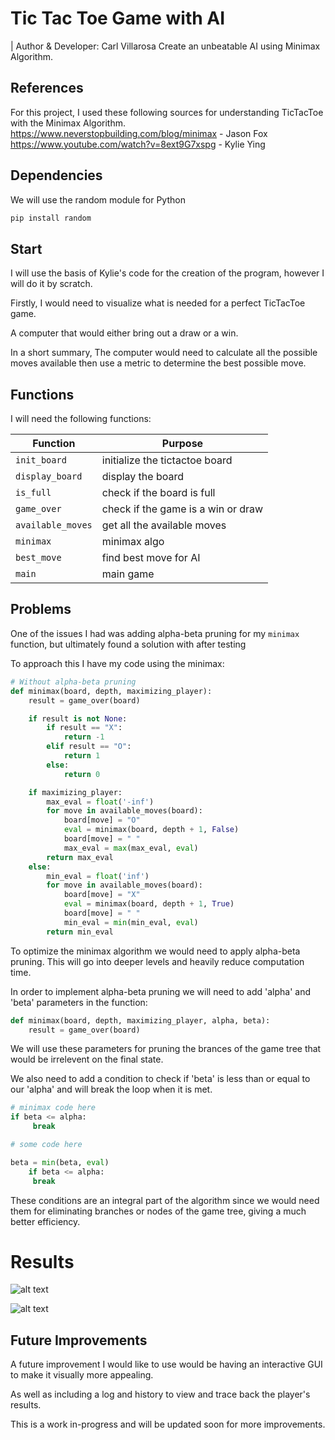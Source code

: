 # Tic Tac Toe Game with AI
| Author & Developer: Carl Villarosa
Create an unbeatable AI using Minimax Algorithm.

## References

For this project, I used these following sources for understanding TicTacToe with the Minimax Algorithm.
https://www.neverstopbuilding.com/blog/minimax - Jason Fox
https://www.youtube.com/watch?v=8ext9G7xspg - Kylie Ying

## Dependencies

We will use the random module for Python
```Python
pip install random
```

## Start

I will use the basis of Kylie's code for the creation of the program, however I will do it by scratch.

Firstly, I would need to visualize what is needed for a perfect TicTacToe game. 

A computer that would either bring out a draw or a win.

In a short summary, The computer would need to calculate all the possible moves available then use a metric to determine the best possible move.

## Functions

I will need the following functions:

Function | Purpose 
--- | --- 
`init_board` | initialize the tictactoe board 
`display_board` | display the board 
`is_full` | check if the board is full 
`game_over` | check if the game is a win or draw
`available_moves` | get all the available moves 
`minimax` | minimax algo
`best_move` | find best move for AI
`main` | main game


## Problems 


One of the issues I had was adding alpha-beta pruning for my `minimax` function, but ultimately found a solution with after testing

To approach this I have my code using the minimax:

```Python
# Without alpha-beta pruning
def minimax(board, depth, maximizing_player):
    result = game_over(board)

    if result is not None:
        if result == "X":
            return -1
        elif result == "O":
            return 1
        else:
            return 0

    if maximizing_player:
        max_eval = float('-inf')
        for move in available_moves(board):
            board[move] = "O"
            eval = minimax(board, depth + 1, False)
            board[move] = " "
            max_eval = max(max_eval, eval)
        return max_eval
    else:
        min_eval = float('inf')
        for move in available_moves(board):
            board[move] = "X"
            eval = minimax(board, depth + 1, True)
            board[move] = " "
            min_eval = min(min_eval, eval)
        return min_eval
```

To optimize the minimax algorithm we would need to apply alpha-beta pruning. This will go into deeper levels and heavily reduce computation time.

In order to implement alpha-beta pruning we will need to add 'alpha' and 'beta' parameters in the function:

```Python
def minimax(board, depth, maximizing_player, alpha, beta):
    result = game_over(board)
```

We will use these parameters for pruning the brances of the game tree that would be irrelevent on the final state.

We also need to add a condition to check if 'beta' is less than or equal to our 'alpha' and will break the loop when it is met.

```Python
# minimax code here
if beta <= alpha:
     break

# some code here

beta = min(beta, eval)
    if beta <= alpha:
     break
```

These conditions are an integral part of the algorithm since we would need them for eliminating branches or nodes of the game tree, giving a much better efficiency.


# Results

![alt text](https://github.com/emckappa/CAP4630/img/1.png?raw=true)

![alt text](https://github.com/emckappa/CAP4630/img/2.png?raw=true)



## Future Improvements

A future improvement I would like to use would be having an interactive GUI to make it visually more appealing. 

As well as including a log and history to view and trace back the player's results.

This is a work in-progress and will be updated soon for more improvements.

